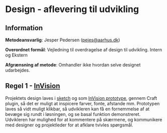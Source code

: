 # Design - aflevering til udvikling

## Information

__Metodeansvarlig__: Jesper Pedersen (pejes@aarhus.dk)

__Overordnet formål__: Vejledning til overdragelse af design til udvikling.
Intern og Ekstern

__Afgrænsning af metode__: Omhandler ikke hvordan selve designet udarbejdes.

## Regel 1 - [InVision](https://www.invisionapp.com/)

Projektets design laves i [sketch](design_sketch.md)
og som [InVision prototype](design_prototype-i-invision.md),
gennem Craft plugin, så det er muligt at inspicere farver, fonte, afstande mm.
Prototypen laves så vidt muligt klikbar, så udvikleren kan få en
fornemmelse af at bevæge sig rundt i løsningen,
og se basal funktion demonstreret. Udvikleren har mulighed for at
kommentere på skærmene, og kommunikere med designer
og projektleder for at afklare tvivles spørgsmål.